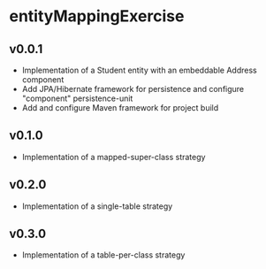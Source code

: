 # entityMappingExercise
## v0.0.1
* Implementation of a Student entity with an embeddable Address component
* Add JPA/Hibernate framework for persistence and configure "component" persistence-unit
* Add and configure Maven framework for project build

## v0.1.0
* Implementation of a mapped-super-class strategy

## v0.2.0
* Implementation of a single-table strategy

## v0.3.0
* Implementation of a table-per-class strategy